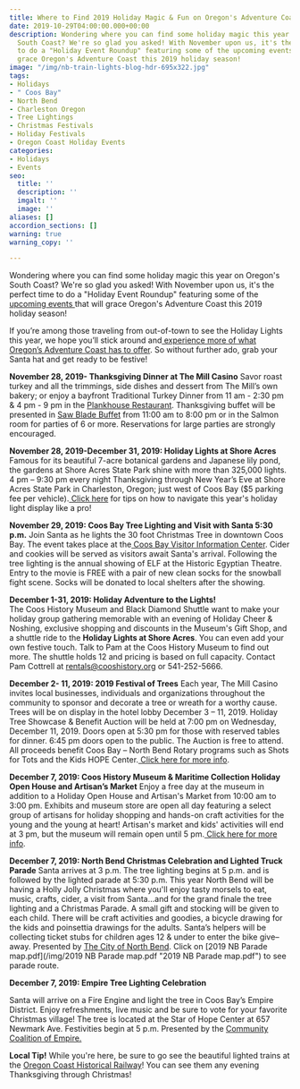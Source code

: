 ```yaml
---
title: Where to Find 2019 Holiday Magic & Fun on Oregon's Adventure Coast
date: 2019-10-29T04:00:00.000+00:00
description: Wondering where you can find some holiday magic this year on Oregon's
  South Coast? We're so glad you asked! With November upon us, it's the perfect time
  to do a "Holiday Event Roundup" featuring some of the upcoming events that will
  grace Oregon's Adventure Coast this 2019 holiday season!
image: "/img/nb-train-lights-blog-hdr-695x322.jpg"
tags:
- Holidays
- " Coos Bay"
- North Bend
- Charleston Oregon
- Tree Lightings
- Christmas Festivals
- Holiday Festivals
- Oregon Coast Holiday Events
categories:
- Holidays
- Events
seo:
  title: ''
  description: ''
  imgalt: ''
  image: ''
aliases: []
accordion_sections: []
warning: true
warning_copy: ''

---
```

Wondering where you can find some holiday magic this year on Oregon's South Coast? We're so glad you asked! With November upon us, it's the perfect time to do a "Holiday Event Roundup" featuring some of the [upcoming events ](https://www.oregonsadventurecoast.com/calendar/)that will grace Oregon's Adventure Coast this 2019 holiday season!

If you’re among those traveling from out-of-town to see the Holiday Lights this year, we hope you’ll stick around and[ experience more of what Oregon’s Adventure Coast has to offer](https://www.oregonsadventurecoast.com/blog/come-for-the-lights-stay-for-the-sights/). So without further ado, grab your Santa hat and get ready to be festive!

**November 28, 2019- Thanksgiving Dinner at The Mill Casino**
Savor roast turkey and all the trimmings, side dishes and dessert from The Mill’s own bakery; or enjoy a bayfront Traditional Turkey Dinner from 11 am - 2:30 pm & 4 pm - 9 pm in the [Plankhouse Restaurant](https://www.themillcasino.com/dining/plank-house/ ). Thanksgiving buffet will be presented in [Saw Blade Buffet](https://www.themillcasino.com/dining/plank-house/ ) from 11:00 am to 8:00 pm or in the Salmon room for parties of 6 or more. Reservations for large parties are strongly encouraged.

**November 28, 2019-December 31, 2019: Holiday Lights at Shore Acres** Famous for its beautiful 7-acre botanical gardens and Japanese lily pond, the gardens at Shore Acres State Park shine with more than 325,000 lights. 4 pm – 9:30 pm every night Thanksgiving through New Year’s Eve at Shore Acres State Park in Charleston, Oregon; just west of Coos Bay ($5 parking fee per vehicle).[ Click here](https://www.oregonsadventurecoast.com/blog/navigate-the-holiday-lights-at-shore-acres-like-a-pro/) for tips on how to navigate this year's holiday light display like a pro!

**November 29, 2019: Coos Bay Tree Lighting and Visit with Santa 5:30 p.m.**
Join Santa as he lights the 30 foot Christmas Tree in downtown Coos Bay. The event takes place at the[ Coos Bay Visitor Information Center](https://www.oregonsadventurecoast.com/contact/). Cider and cookies will be served as visitors await Santa's arrival. Following the tree lighting is the annual showing of ELF at the Historic Egyptian Theatre. Entry to the movie is FREE with a pair of new clean socks for the snowball fight scene. Socks will be donated to local shelters after the showing.

**December 1-31, 2019: Holiday Adventure to the Lights!**  
The Coos History Museum and Black Diamond Shuttle want to make your holiday group gathering memorable with an evening of Holiday Cheer & Noshing, exclusive shopping and discounts in the Museum's Gift Shop, and a shuttle ride to the **Holiday Lights at Shore Acres**. You can even add your own festive touch. Talk to Pam at the Coos History Museum to find out more. The shuttle holds 12 and pricing is based on full capacity. Contact Pam Cottrell at [rentals@cooshistory.org](mailto:rentals@cooshistory.org) or 541-252-5666.

**December 2- 11, 2019: 2019 Festival of Trees**
Each year, The Mill Casino invites local businesses, individuals and organizations throughout the community to sponsor and decorate a tree or wreath for a worthy cause. Trees will be on display in the hotel lobby December 3 – 11, 2019. Holiday Tree Showcase & Benefit Auction will be held at 7:00 pm on Wednesday, December 11, 2019. Doors open at 5:30 pm for those with reserved tables for dinner. 6:45 pm doors open to the public. The Auction is free to attend. All proceeds benefit Coos Bay – North Bend Rotary programs such as Shots for Tots and the Kids HOPE Center.[ Click here for more info](https://www.themillcasino.com/entertainment/2019-festival-of-trees/).

**December 7, 2019: Coos History Museum & Maritime Collection Holiday Open House and Artisan’s Market**
Enjoy a free day at the museum in addition to a Holiday Open House and Artisan's Market from 10:00 am to 3:00 pm. Exhibits and museum store are open all day featuring a select group of artisans for holiday shopping and hands-on craft activities for the young and the young at heart! Artisan's market and kids' activities will end at 3 pm, but the museum will remain open until 5 pm.[ Click here for more info](https://cooshistory.org/events/holiday-open-house-and-artisans-market/).

**December 7, 2019: North Bend Christmas Celebration and Lighted Truck Parade**
Santa arrives at 3 p.m. The tree lighting begins at 5 p.m. and is followed by the lighted parade at 5:30 p.m. This year North Bend will be having a Holly Jolly Christmas where you'll enjoy tasty morsels to eat, music, crafts, cider, a visit from Santa…and for the grand finale the tree lighting and a Christmas Parade. A small gift and stocking will be given to each child. There will be craft activities and goodies, a bicycle drawing for the kids and poinsettia drawings for the adults. Santa’s helpers will be collecting ticket stubs for children ages 12 & under to enter the bike give–away. Presented by [The City of North Bend](https://www.northbendoregon.us/infocenter/page/north-bend-lighted-christmas-parade-december-7-2019). Click on [2019 NB Parade map.pdf](/img/2019 NB Parade map.pdf "2019 NB Parade map.pdf") to see parade route.

**December 7, 2019: Empire Tree Lighting Celebration**

Santa will arrive on a Fire Engine and light the tree in Coos Bay’s Empire District. Enjoy refreshments, live music and be sure to vote for your favorite Christmas village! The tree is located at the Star of Hope Center at 657 Newmark Ave. Festivities begin at 5 p.m. Presented by the [Community Coalition of Empire.](https://www.facebook.com/empirecommunitycoalition/)

**Local Tip!** While you're here, be sure to go see the beautiful lighted trains at the [Oregon Coast Historical Railway](https://oregonsadventurecoast.us17.list-manage.com/track/click?u=23d20aa9dd6b1cc84d8ba12c6&id=908d5a258b&e=cad3f05a54)! You can see them any evening Thanksgiving through Christmas!